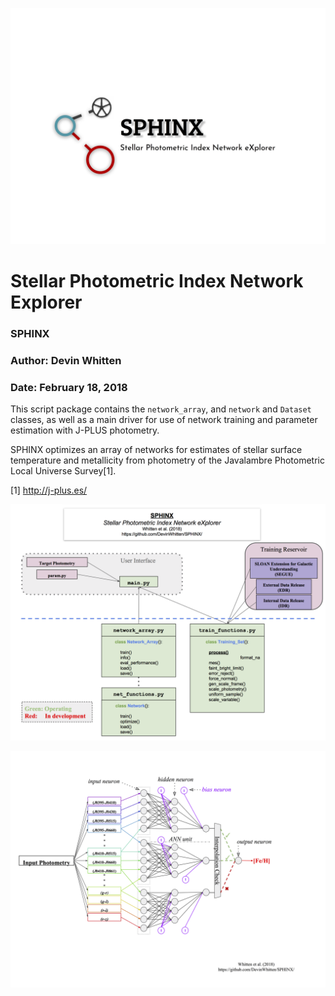 

![GitHub_Logo](https://github.com/DevinWhitten/SPHINX/blob/master/images/SPHINX_logo_v3.png?raw=true)


# Stellar Photometric Index Network Explorer
### SPHINX
### Author: Devin Whitten
### Date: February 18, 2018

This script package contains the ``network_array``, and ``network`` and ``Dataset`` classes, as well as a main driver for use of network training and parameter estimation with J-PLUS photometry.

SPHINX optimizes an array of networks for estimates of stellar surface temperature and metallicity from photometry of the Javalambre Photometric Local Universe Survey[1].


[1] http://j-plus.es/

![SPHINX Design](https://github.com/DevinWhitten/SPHINX/blob/master/images/SPHINX_Design_2.png)

![SPHINX_Logo](https://github.com/DevinWhitten/SPHINX/blob/master/images/SPHINX_outline.png?raw=true)



